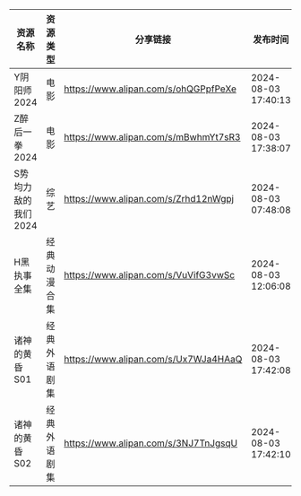| 资源名称         | 资源类型   | 分享链接                                 | 发布时间                |
| ------------ | ------ | ------------------------------------ | ------------------- |
| Y阴阳师2024     | 电影     | https://www.alipan.com/s/ohQGPpfPeXe | 2024-08-03 17:40:13 |
| Z醉后一拳2024    | 电影     | https://www.alipan.com/s/mBwhmYt7sR3 | 2024-08-03 17:38:07 |
| S势均力敌的我们2024 | 综艺     | https://www.alipan.com/s/Zrhd12nWgpj | 2024-08-03 07:48:08 |
| H黑执事全集       | 经典动漫合集 | https://www.alipan.com/s/VuVifG3vwSc | 2024-08-03 12:06:08 |
| 诸神的黄昏S01     | 经典外语剧集 | https://www.alipan.com/s/Ux7WJa4HAaQ | 2024-08-03 17:42:08 |
| 诸神的黄昏S02     | 经典外语剧集 | https://www.alipan.com/s/3NJ7TnJgsqU | 2024-08-03 17:42:10 |

